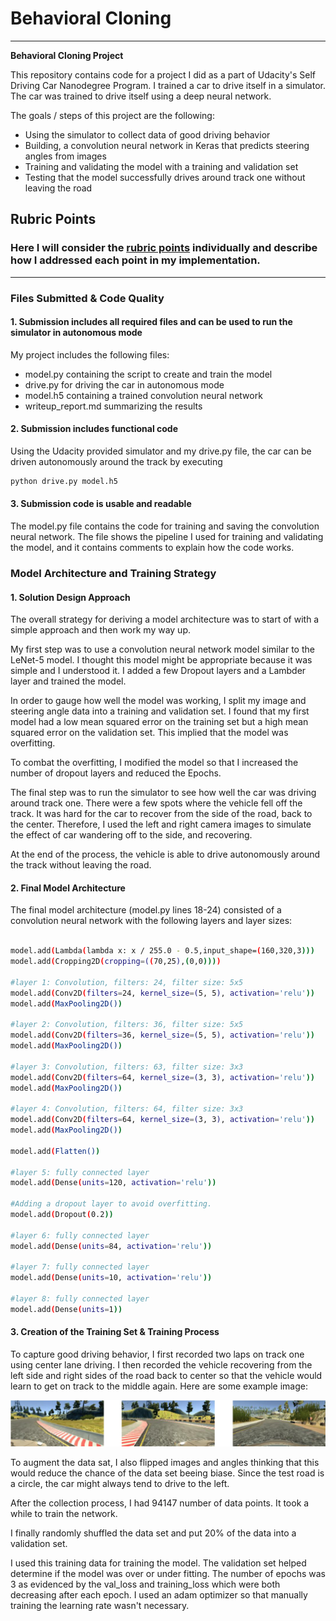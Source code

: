 # **Behavioral Cloning** 

---

**Behavioral Cloning Project**

This repository contains code for a project I did as a part of Udacity's Self Driving Car Nanodegree Program. I trained a car to drive itself in a simulator. The car was trained to drive itself using a deep neural network. 

The goals / steps of this project are the following:
* Using the simulator to collect data of good driving behavior
* Building, a convolution neural network in Keras that predicts steering angles from images
* Training and validating the model with a training and validation set
* Testing that the model successfully drives around track one without leaving the road

[//]: # (Image References)

[image1]: ./examples/road.png " Image of center lane driving" 
[image3]: ./examples/placeholder_small.png "Recovery Image"
[image4]: ./examples/placeholder_small.png "Recovery Image"
[image5]: ./examples/placeholder_small.png "Recovery Image"
[image6]: ./examples/placeholder_small.png "Normal Image"
[image7]: ./examples/placeholder_small.png "Flipped Image"

## Rubric Points
### Here I will consider the [rubric points](https://review.udacity.com/#!/rubrics/432/view) individually and describe how I addressed each point in my implementation.  

---
### Files Submitted & Code Quality

#### 1. Submission includes all required files and can be used to run the simulator in autonomous mode

My project includes the following files:
* model.py containing the script to create and train the model
* drive.py for driving the car in autonomous mode
* model.h5 containing a trained convolution neural network 
* writeup_report.md summarizing the results

#### 2. Submission includes functional code
Using the Udacity provided simulator and my drive.py file, the car can be driven autonomously around the track by executing 
```sh
python drive.py model.h5
```

#### 3. Submission code is usable and readable

The model.py file contains the code for training and saving the convolution neural network. The file shows the pipeline I used for training and validating the model, and it contains comments to explain how the code works.

### Model Architecture and Training Strategy

#### 1. Solution Design Approach

The overall strategy for deriving a model architecture was to start of with a simple approach and then work my way up.

My first step was to use a convolution neural network model similar to the LeNet-5 model. I thought this model might be appropriate because it was simple and I understood it. I added a few Dropout layers and a Lambder layer and trained the model.

In order to gauge how well the model was working, I split my image and steering angle data into a training and validation set. I found that my first model had a low mean squared error on the training set but a high mean squared error on the validation set. This implied that the model was overfitting. 

To combat the overfitting, I modified the model so that I increased the number of dropout layers and reduced the Epochs. 

The final step was to run the simulator to see how well the car was driving around track one. There were a few spots where the vehicle fell off the track. It was hard for the car to recover from the side of the road, back to the center. Therefore, I used the left and right camera images to simulate the effect of car wandering off to the side, and recovering. 

At the end of the process, the vehicle is able to drive autonomously around the track without leaving the road.

#### 2. Final Model Architecture

The final model architecture (model.py lines 18-24) consisted of a convolution neural network with the following layers and layer sizes:
```sh

model.add(Lambda(lambda x: x / 255.0 - 0.5,input_shape=(160,320,3)))
model.add(Cropping2D(cropping=((70,25),(0,0))))

#layer 1: Convolution, filters: 24, filter size: 5x5
model.add(Conv2D(filters=24, kernel_size=(5, 5), activation='relu'))
model.add(MaxPooling2D())

#layer 2: Convolution, filters: 36, filter size: 5x5
model.add(Conv2D(filters=36, kernel_size=(5, 5), activation='relu'))
model.add(MaxPooling2D())

#layer 3: Convolution, filters: 63, filter size: 3x3
model.add(Conv2D(filters=64, kernel_size=(3, 3), activation='relu'))
model.add(MaxPooling2D())

#layer 4: Convolution, filters: 64, filter size: 3x3
model.add(Conv2D(filters=64, kernel_size=(3, 3), activation='relu'))
model.add(MaxPooling2D())

model.add(Flatten())

#layer 5: fully connected layer
model.add(Dense(units=120, activation='relu'))

#Adding a dropout layer to avoid overfitting.
model.add(Dropout(0.2))

#layer 6: fully connected layer
model.add(Dense(units=84, activation='relu'))

#layer 7: fully connected layer
model.add(Dense(units=10, activation='relu'))

#layer 8: fully connected layer
model.add(Dense(units=1))

```

#### 3. Creation of the Training Set & Training Process

To capture good driving behavior, I first recorded two laps on track one using center lane driving. I then recorded the vehicle recovering from the left side and right sides of the road back to center so that the vehicle would learn to get on track to the middle again. Here are some example image:

![alt text][image1]

To augment the data sat, I also flipped images and angles thinking that this would reduce the chance of the data set beeing biase. Since the test road is a circle, the car might always tend to drive to the left. 

After the collection process, I had 94147 number of data points. It took a while to train the network.


I finally randomly shuffled the data set and put 20% of the data into a validation set. 

I used this training data for training the model. The validation set helped determine if the model was over or under fitting. The  number of epochs was 3 as evidenced by the val_loss and training_loss which were both decreasing after each epoch. I used an adam optimizer so that manually training the learning rate wasn't necessary.
